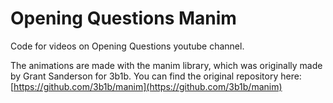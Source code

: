 # Opening Questions Manim

Code for videos on Opening Questions youtube channel.

The animations are made with the manim library, which was originally made by Grant Sanderson for 3b1b.
You can find the original repository here: [https://github.com/3b1b/manim](https://github.com/3b1b/manim)
